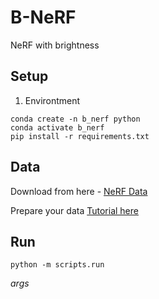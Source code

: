 # B-NeRF
NeRF with brightness

## Setup  
1. Environtment
```shell
conda create -n b_nerf python
conda activate b_nerf
pip install -r requirements.txt
```  
## Data
Download from here
    - [NeRF Data](https://drive.google.com/drive/folders/128yBriW1IG_3NJ5Rp7APSTZsJqdJdfc1)

Prepare your data [Tutorial here](https://github.com/congdinhchi/B-NeRF/tree/main/data)
## Run

`python -m scripts.run`  

*args*
    



